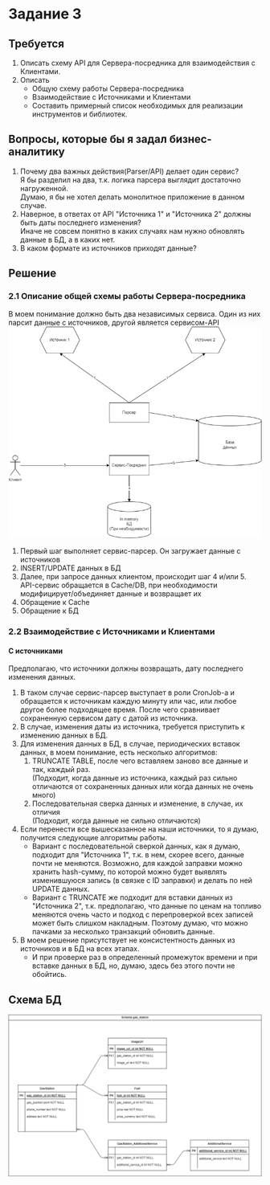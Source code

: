 # Задание 3

## Требуется
1. Описать схему API для Сервера-посредника для взаимодействия с Клиентами.
2. Описать
   * Общую схему работы Сервера-посредника
   * Взаимодействие с Источниками и Клиентами 
   * Составить примерный список необходимых для реализации инструментов и библиотек.


## Вопросы, которые бы я задал бизнес-аналитику
1. Почему два важных действия(Parser/API) делает один сервис?  
Я бы разделил на два, т.к. логика парсера выглядит достаточно нагруженной.   
Думаю, я бы не хотел делать монолитное приложение в данном случае.
2. Наверное, в ответах от API "Источника 1" и "Источника 2" должны быть даты последнего изменения?  
   Иначе не совсем понятно в каких случаях нам нужно обновлять данные в БД, а в каких нет.
3. В каком формате из источников приходят данные?


## Решение

### 2.1 Описание общей схемы работы Сервера-посредника
В моем понимание должно быть два независимых сервиса. Один из них парсит данные с источников, другой является 
сервисом-API  
!['page_1'](ServicesSchema.png)

1. Первый шаг выполняет сервис-парсер. Он загружает данные с источников
2. INSERT/UPDATE данных в БД
3. Далее, при запросе данных клиентом, происходит шаг 4 и/или 5. API-сервис обращается в Cache/DB, при необходимости 
модифицирует/объединяет данные и возвращает их 
4. Обращение к Cache
5. Обращение к БД

### 2.2 Взаимодействие с Источниками и Клиентами
#### С источниками
Предполагаю, что источники должны возвращать, дату последнего изменения данных.  
1. В таком случае сервис-парсер выступает в роли CronJob-а и обращается к источникам каждую минуту или час, или любое 
другое более подходящее время. После чего сравнивает сохраненную сервисом дату с датой из источника.
2. В случае, изменения даты из источника, требуется приступить к изменению данных в БД. 
3. Для изменения данных в БД, в случае, периодических вставок данных, в моем понимание, есть несколько алгоритмов:
   1. TRUNCATE TABLE, после чего вставляем заново все данные и так, каждый раз.  
      (Подходит, когда данные из источника, каждый раз сильно отличаются от сохраненных данных или когда данных не очень
      много)
   2. Последовательная сверка данных и изменение, в случае, их отличия  
      (Подходит, когда данные не сильно отличаются)
4. Если перенести все вышесказанное на наши источники, то я думаю, получится следующие алгоритмы работы.
   * Вариант с последовательной сверкой данных, как я думаю, подходит для "Источника 1", т.к. в нем, скорее всего,
     данные почти не меняются. Возможно, для каждой заправки можно хранить hash-сумму, по которой можно будет 
     выявлять изменившуюся запись (в связке с ID заправки) и делать по ней UPDATE данных. 
   * Вариант с TRUNCATE же подходит для вставки данных из "Источника 2", т.к. предполагаю, что данные по ценам на 
     топливо меняются очень часто и подход с перепроверкой всех записей может быть слишком накладным.
     Поэтому думаю, что можно пачками за несколько транзакций обновить данные.
5. В моем решение присутствует не консистентность данных из источников и в БД на всех этапах. 
   * И при проверке раз в определенный промежуток времени и при вставке данных в БД, но, думаю, 
     здесь без этого почти не обойтись. 


## Схема БД
!['page_2'](DataBase.drawio.png)